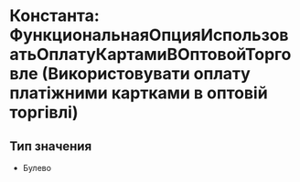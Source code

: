 ﻿# Константа: ФункциональнаяОпцияИспользоватьОплатуКартамиВОптовойТорговле (Використовувати оплату платіжними картками в оптовій торгівлі)

## Тип значения

- Булево

